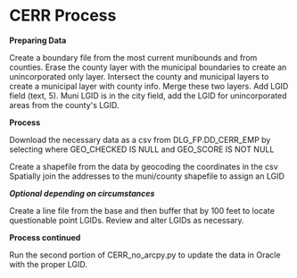# CERR Process
**Preparing Data**

Create a boundary file from the most current munibounds and from counties. Erase the county layer with the municipal boundaries to create an
unincorporated only layer. Intersect the county and municipal layers to create a municipal layer with county info. Merge these two layers.
Add LGID field (text, 5). Muni LGID is in the city field, add the LGID for unincorporated areas from the county's LGID. 

**Process**

Download the necessary data as a csv from DLG_FP.DD_CERR_EMP by selecting where GEO_CHECKED IS NULL and GEO_SCORE IS NOT NULL

Create a shapefile from the data by geocoding the coordinates in the csv
Spatially join the addresses to the muni/county shapefile to assign an LGID

***Optional depending on circumstances***

Create a line file from the base and then buffer that by 100 feet to locate questionable point LGIDs. Review and alter LGIDs as necessary.

**Process continued**

Run the second portion of CERR_no_arcpy.py to update the data in Oracle with the proper LGID.
